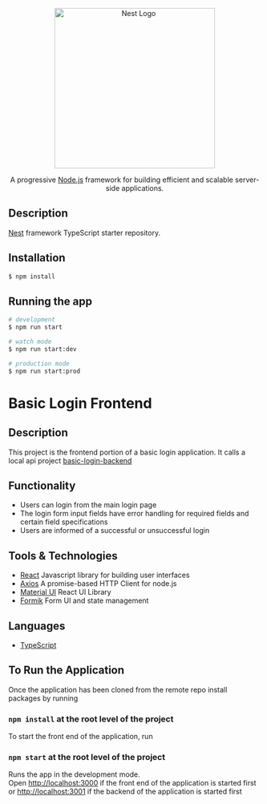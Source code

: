<p align="center">
  <a href="http://nestjs.com/" target="blank"><img src="https://nestjs.com/img/logo_text.svg" width="320" alt="Nest Logo" /></a>
</p>

[circleci-image]: https://img.shields.io/circleci/build/github/nestjs/nest/master?token=abc123def456
[circleci-url]: https://circleci.com/gh/nestjs/nest

  <p align="center">A progressive <a href="http://nodejs.org" target="_blank">Node.js</a> framework for building efficient and scalable server-side applications.</p>
    <p align="center">


## Description

[Nest](https://github.com/nestjs/nest) framework TypeScript starter repository.

## Installation

```bash
$ npm install
```

## Running the app

```bash
# development
$ npm run start

# watch mode
$ npm run start:dev

# production mode
$ npm run start:prod
```


# Basic Login Frontend

## Description
This project is the frontend portion of a basic login application. It calls a local api project [basic-login-backend](https://github.com/mchadds/basic-login-backend)

## Functionality
- Users can login from the main login page
- The login form input fields have error handling for required fields and certain field specifications
- Users are informed of a successful or unsuccessful login

## Tools & Technologies
- [React](https://reactjs.org/) Javascript library for building user interfaces
- [Axios](https://axios-http.com/docs/intro) A promise-based HTTP Client for node.js
- [Material UI](https://mui.com/) React UI Library
- [Formik](https://formik.org/docs/overview) Form UI and state management

## Languages
- [TypeScript](https://www.typescriptlang.org/)

## To Run the Application

Once the application has been cloned from the remote repo install packages by running
### `npm install` at the root level of the project

To start the front end of the application, run
### `npm start` at the root level of the project

Runs the app in the development mode.\
Open [http://localhost:3000](http://localhost:3000) if the front end of the application is started first or [http://localhost:3001](http://localhost:3001) if the backend of the application is started first 




